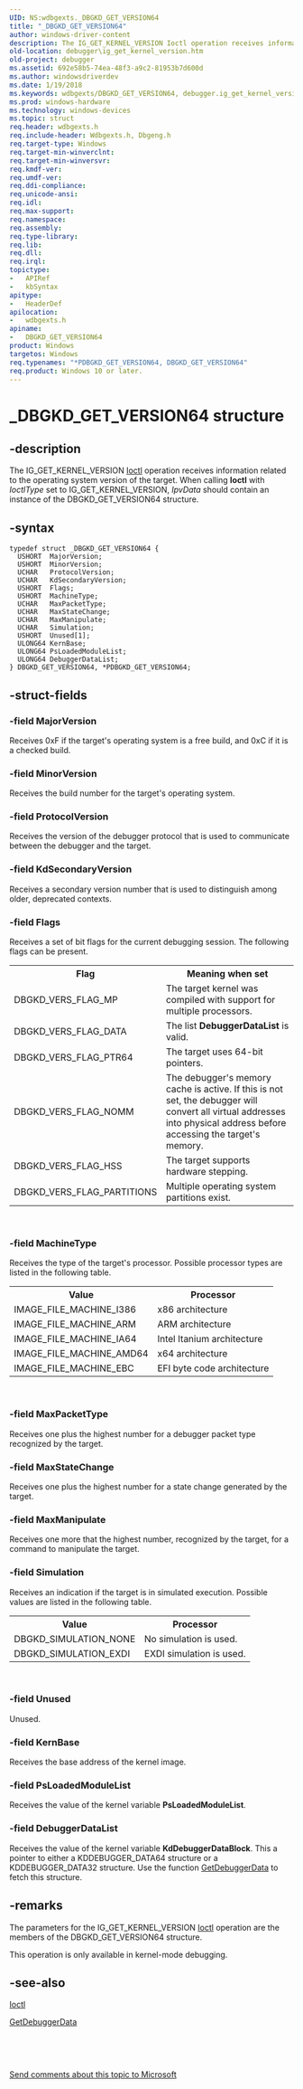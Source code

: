 ```yaml
---
UID: NS:wdbgexts._DBGKD_GET_VERSION64
title: "_DBGKD_GET_VERSION64"
author: windows-driver-content
description: The IG_GET_KERNEL_VERSION Ioctl operation receives information related to the operating system version of the target.
old-location: debugger\ig_get_kernel_version.htm
old-project: debugger
ms.assetid: 692e58b5-74ea-48f3-a9c2-81953b7d600d
ms.author: windowsdriverdev
ms.date: 1/19/2018
ms.keywords: wdbgexts/DBGKD_GET_VERSION64, debugger.ig_get_kernel_version, *PDBGKD_GET_VERSION64, DBGKD_GET_VERSION64, PDBGKD_GET_VERSION64 structure pointer [Windows Debugging], PDBGKD_GET_VERSION64, wdbgexts/PDBGKD_GET_VERSION64, DBGKD_GET_VERSION64 structure [Windows Debugging], WdbgExts_Ref_33e7f185-3831-439b-9e92-8d942627f66b.xml, _DBGKD_GET_VERSION64
ms.prod: windows-hardware
ms.technology: windows-devices
ms.topic: struct
req.header: wdbgexts.h
req.include-header: Wdbgexts.h, Dbgeng.h
req.target-type: Windows
req.target-min-winverclnt: 
req.target-min-winversvr: 
req.kmdf-ver: 
req.umdf-ver: 
req.ddi-compliance: 
req.unicode-ansi: 
req.idl: 
req.max-support: 
req.namespace: 
req.assembly: 
req.type-library: 
req.lib: 
req.dll: 
req.irql: 
topictype:
-	APIRef
-	kbSyntax
apitype:
-	HeaderDef
apilocation:
-	wdbgexts.h
apiname:
-	DBGKD_GET_VERSION64
product: Windows
targetos: Windows
req.typenames: "*PDBGKD_GET_VERSION64, DBGKD_GET_VERSION64"
req.product: Windows 10 or later.
---
```


# _DBGKD_GET_VERSION64 structure


## -description


The IG_GET_KERNEL_VERSION <a href="..\wdbgexts\nc-wdbgexts-pwindbg_ioctl_routine.md">Ioctl</a> operation receives information related to the operating system version of the target.  When calling <b>Ioctl</b> with <i>IoctlType</i> set to IG_GET_KERNEL_VERSION, <i>IpvData</i> should contain an instance of the DBGKD_GET_VERSION64 structure.


## -syntax


````
typedef struct _DBGKD_GET_VERSION64 {
  USHORT  MajorVersion;
  USHORT  MinorVersion;
  UCHAR   ProtocolVersion;
  UCHAR   KdSecondaryVersion;
  USHORT  Flags;
  USHORT  MachineType;
  UCHAR   MaxPacketType;
  UCHAR   MaxStateChange;
  UCHAR   MaxManipulate;
  UCHAR   Simulation;
  USHORT  Unused[1];
  ULONG64 KernBase;
  ULONG64 PsLoadedModuleList;
  ULONG64 DebuggerDataList;
} DBGKD_GET_VERSION64, *PDBGKD_GET_VERSION64;
````


## -struct-fields




### -field MajorVersion

Receives 0xF if the target's operating system is a free build, and 0xC if it is a checked build.


### -field MinorVersion

Receives the build number for the target's operating system.


### -field ProtocolVersion

Receives the version of the debugger protocol that is used to communicate between the debugger and the target.


### -field KdSecondaryVersion

Receives a secondary version number that is used to distinguish among older, deprecated contexts.


### -field Flags

Receives a set of bit flags for the current debugging session.  The following flags can be present.
<table>
<tr>
<th>Flag</th>
<th>Meaning when set</th>
</tr>
<tr>
<td>
DBGKD_VERS_FLAG_MP

</td>
<td>
The target kernel was compiled with support for multiple processors.

</td>
</tr>
<tr>
<td>
DBGKD_VERS_FLAG_DATA

</td>
<td>
The list <b>DebuggerDataList</b> is valid.

</td>
</tr>
<tr>
<td>
DBGKD_VERS_FLAG_PTR64

</td>
<td>
The target uses 64-bit pointers.

</td>
</tr>
<tr>
<td>
DBGKD_VERS_FLAG_NOMM

</td>
<td>
The debugger's memory cache is active.  If this is not set, the debugger will convert all virtual addresses into physical address before accessing the target's memory.

</td>
</tr>
<tr>
<td>
DBGKD_VERS_FLAG_HSS

</td>
<td>
The target supports hardware stepping.

</td>
</tr>
<tr>
<td>
DBGKD_VERS_FLAG_PARTITIONS

</td>
<td>
Multiple operating system partitions exist.

</td>
</tr>
</table> 


### -field MachineType

Receives the type of the target's processor.  Possible processor types are listed in the following table.
<table>
<tr>
<th>Value</th>
<th>Processor</th>
</tr>
<tr>
<td>
IMAGE_FILE_MACHINE_I386

</td>
<td>
x86 architecture

</td>
</tr>
<tr>
<td>
IMAGE_FILE_MACHINE_ARM

</td>
<td>
ARM architecture

</td>
</tr>
<tr>
<td>
IMAGE_FILE_MACHINE_IA64

</td>
<td>
Intel Itanium architecture

</td>
</tr>
<tr>
<td>
IMAGE_FILE_MACHINE_AMD64

</td>
<td>
x64 architecture

</td>
</tr>
<tr>
<td>
IMAGE_FILE_MACHINE_EBC

</td>
<td>
EFI byte code architecture

</td>
</tr>
</table> 


### -field MaxPacketType

Receives one plus the highest number for a debugger packet type recognized by the target.


### -field MaxStateChange

Receives one plus the highest number for a state change generated by the target.


### -field MaxManipulate

Receives one more that the highest number, recognized by the target, for a command to manipulate the target.


### -field Simulation

Receives an indication if the target is in simulated execution.  Possible values are listed in the following table.
<table>
<tr>
<th>Value</th>
<th>Processor</th>
</tr>
<tr>
<td>
DBGKD_SIMULATION_NONE

</td>
<td>
No simulation is used.

</td>
</tr>
<tr>
<td>
DBGKD_SIMULATION_EXDI

</td>
<td>
EXDI simulation is used.

</td>
</tr>
</table> 


### -field Unused

Unused.


### -field KernBase

Receives the base address of the kernel image.


### -field PsLoadedModuleList

Receives the value of the kernel variable <b>PsLoadedModuleList</b>.


### -field DebuggerDataList

Receives the value of the kernel variable <b>KdDebuggerDataBlock</b>.  This a pointer to either a KDDEBUGGER_DATA64 structure or a KDDEBUGGER_DATA32 structure.  Use the function <a href="..\wdbgexts\nf-wdbgexts-getdebuggerdata.md">GetDebuggerData</a> to fetch this structure.


## -remarks


The parameters for the IG_GET_KERNEL_VERSION <a href="..\wdbgexts\nc-wdbgexts-pwindbg_ioctl_routine.md">Ioctl</a> operation are the members of the DBGKD_GET_VERSION64 structure.

This operation is only available in kernel-mode debugging.



## -see-also

<a href="..\wdbgexts\nc-wdbgexts-pwindbg_ioctl_routine.md">Ioctl</a>

<a href="..\wdbgexts\nf-wdbgexts-getdebuggerdata.md">GetDebuggerData</a>

 

 

<a href="mailto:wsddocfb@microsoft.com?subject=Documentation%20feedback [debugger\debugger]:%20DBGKD_GET_VERSION64 structure%20 RELEASE:%20(1/19/2018)&amp;body=%0A%0APRIVACY STATEMENT%0A%0AWe use your feedback to improve the documentation. We don't use your email address for any other purpose, and we'll remove your email address from our system after the issue that you're reporting is fixed. While we're working to fix this issue, we might send you an email message to ask for more info. Later, we might also send you an email message to let you know that we've addressed your feedback.%0A%0AFor more info about Microsoft's privacy policy, see http://privacy.microsoft.com/en-us/default.aspx." title="Send comments about this topic to Microsoft">Send comments about this topic to Microsoft</a>

